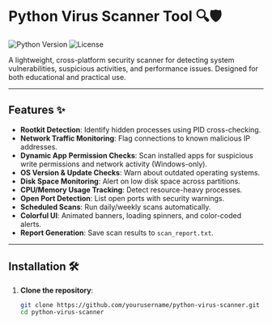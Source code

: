 # Python Virus Scanner Tool 🔍🛡️

![Python Version](https://img.shields.io/badge/Python-3.7%2B-blue)
![License](https://img.shields.io/badge/License-MIT-green)

A lightweight, cross-platform security scanner for detecting system vulnerabilities, suspicious activities, and performance issues. Designed for both educational and practical use.

---

## Features ✨
- **Rootkit Detection**: Identify hidden processes using PID cross-checking.
- **Network Traffic Monitoring**: Flag connections to known malicious IP addresses.
- **Dynamic App Permission Checks**: Scan installed apps for suspicious write permissions and network activity (Windows-only).
- **OS Version & Update Checks**: Warn about outdated operating systems.
- **Disk Space Monitoring**: Alert on low disk space across partitions.
- **CPU/Memory Usage Tracking**: Detect resource-heavy processes.
- **Open Port Detection**: List open ports with security warnings.
- **Scheduled Scans**: Run daily/weekly scans automatically.
- **Colorful UI**: Animated banners, loading spinners, and color-coded alerts.
- **Report Generation**: Save scan results to `scan_report.txt`.

---

## Installation 🛠️

1. **Clone the repository**:
   ```bash
   git clone https://github.com/yourusername/python-virus-scanner.git
   cd python-virus-scanner

